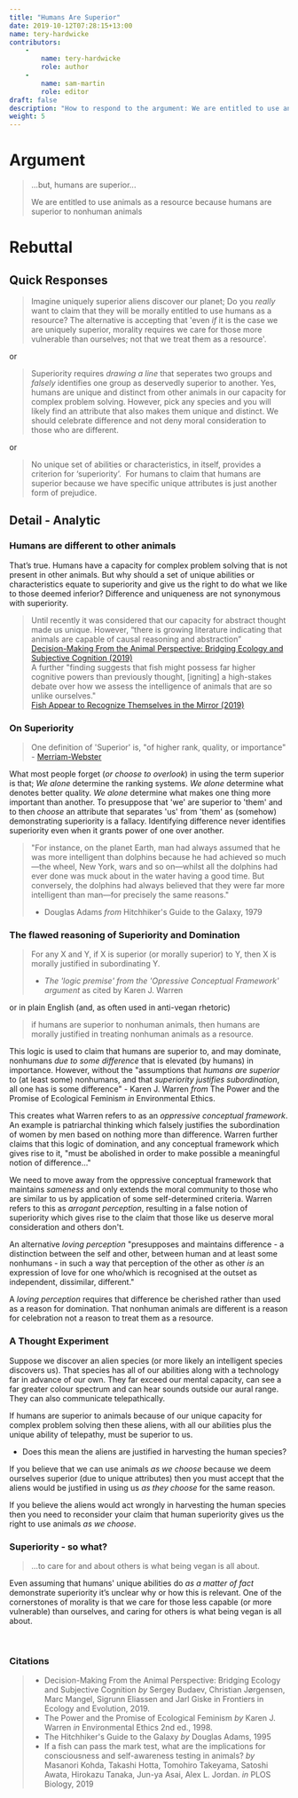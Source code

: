 ```yaml
---
title: "Humans Are Superior"
date: 2019-10-12T07:28:15+13:00
name: tery-hardwicke
contributors:
    - 
        name: tery-hardwicke
        role: author
    - 
        name: sam-martin
        role: editor
draft: false
description: "How to respond to the argument: We are entitled to use animals as a resource because humans are superior to nonhuman animals"
weight: 5
---
```

# Argument

> ...but, humans are superior...  
>   
> We are entitled to use animals as a resource because humans are superior to nonhuman animals

# Rebuttal

## Quick Responses

> Imagine uniquely superior aliens discover our planet; Do you *really* want to claim that they will be morally entitled to use humans as a resource? The alternative is accepting that 'even *if* it is the case we are uniquely superior, morality requires we care for those more vulnerable than ourselves; not that we treat them as a resource'.

or

> Superiority requires *drawing a line* that seperates two groups and *falsely* identifies one group as deservedly superior to another. Yes, humans are unique and distinct from other animals in our capacity for complex problem solving. However, pick any species and you will likely find an attribute that also makes them unique and distinct. We should celebrate difference and not deny moral consideration to those who are different.
 
or 
  
> No unique set of abilities or characteristics, in itself, provides a criterion for ‘superiority’.  For humans to claim that humans are superior because we have specific unique attributes is just another form of prejudice. 


## Detail - Analytic

### Humans are different to other animals

That’s true. Humans have a capacity for complex problem solving that is not present in other animals. But why should a set of unique abilities or characteristics equate to superiority and give us the right to do what we like to those deemed inferior? Difference and uniqueness are not synonymous with superiority. 

> Until recently it was considered that our capacity for abstract thought made us unique. However, “there is growing literature indicating that animals are capable of causal reasoning and abstraction”  
> [Decision-Making From the Animal Perspective: Bridging Ecology and Subjective Cognition (2019)](https://www.frontiersin.org/articles/10.3389/fevo.2019.00164/full)  
> A further "finding suggests that fish might possess far higher cognitive powers than previously thought, [igniting] a high-stakes debate over how we assess the intelligence of animals that are so unlike ourselves."  
> [Fish Appear to Recognize Themselves in the Mirror (2019)](http://web.archive.org/web/20191004075152/https://www.sciencedaily.com/releases/2019/02/190207142234.htm)

### On Superiority


> One definition of 'Superior' is, "of higher rank, quality, or importance" - [Merriam-Webster](http://web.archive.org/web/20190711165845/https://www.merriam-webster.com/dictionary/superior)

What most people forget (*or choose to overlook*) in using the term superior is that; *We alone* determine the ranking systems. *We alone* determine what denotes better quality. *We alone* determine what makes one thing more important than another. To presuppose that 'we' are superior to 'them' and to then *choose* an attribute that separates 'us' from 'them' as (somehow) demonstrating superiority is a fallacy. Identifying difference never identifies superiority even when it grants power of one over another.  

> "For instance, on the planet Earth, man had always assumed that he was more intelligent than dolphins because he had achieved so much—the wheel, New York, wars and so on—whilst all the dolphins had ever done was muck about in the water having a good time. But conversely, the dolphins had always believed that they were far more intelligent than man—for precisely the same reasons."  
> - Douglas Adams *from* Hitchhiker's Guide to the Galaxy, 1979



### The flawed reasoning of Superiority and Domination

> For any X and Y, if X is superior (or morally superior) to Y, then X is morally justified in subordinating Y.  
> - *The 'logic premise' from the 'Opressive Conceptual Framework' argument* as cited by Karen J. Warren
 
 or in plain English (and, as often used in anti-vegan rhetoric) 
 
 > if humans are superior to nonhuman animals, then humans are morally justified in treating nonhuman animals as a resource. 
 

This logic is used to claim that humans are superior to, and may dominate, nonhumans *due to some difference* that is elevated (by humans) in importance. However, without the "assumptions  that *humans are superior* to (at least some) nonhumans, and that *superiority justifies subordination*, all one has is some difference" - Karen J. Warren *from* The Power and the Promise of Ecological Feminism *in* Environmental Ethics.

This creates what Warren refers to as an *oppressive conceptual framework*. An example is patriarchal thinking which falsely justifies the subordination of women by men based on nothing more than difference. Warren further claims that this logic of domination, and any conceptual framework which gives rise to it, "must be abolished  in order to make possible a meaningful notion of difference..."

We need to move away from the oppressive conceptual framework that maintains *sameness* and only extends the moral community to those who are similar to us by application of some self-determined criteria. Warren refers to this as *arrogant perception*, resulting in a false notion of superiority which gives rise to the claim that those like us deserve moral consideration and others don't.

An alternative *loving perception* "presupposes and maintains difference - a distinction between the self and other, between human and at least some nonhumans - in such a way that perception of the other as other *is* an expression of love for one who/which is recognised at the outset as independent, dissimilar, different."  

A *loving perception* requires that difference be cherished rather than used as a reason for domination. That nonhuman animals are different is a reason for celebration not a reason to treat them as a resource.



### A Thought Experiment

Suppose we discover an alien species (or more likely an intelligent species discovers us). That species has all of our abilities along with a technology far in advance of our own. They far exceed our mental capacity, can see a far greater colour spectrum and can hear sounds outside our aural range.  They can also communicate telepathically.

If humans are superior to animals because of our unique capacity for complex problem solving then these aliens, with all our abilities plus the unique ability of telepathy, must be superior to us.

- Does this mean the aliens are justified in harvesting the human species?

If you believe that we can use animals *as we choose* because we deem ourselves superior (due to unique attributes) then you must accept that the aliens would be justified in using us *as they choose* for the same reason.

If you believe the aliens would act wrongly in harvesting the human species then you need to reconsider your claim that human superiority gives us the right to use animals *as we choose*.

### Superiority - so what?

> ...to care for and about others is what being vegan is all about.

Even assuming that humans' unique abilities do *as a matter of fact* demonstrate superiority it’s unclear why or how this is relevant. One of the cornerstones of morality is that we care for those less capable (or more vulnerable) than ourselves, and caring for others is what being vegan is all about.

 
### Citations

> * Decision-Making From the Animal Perspective: Bridging Ecology and Subjective Cognition *by* Sergey Budaev, Christian Jørgensen, Marc Mangel, Sigrunn Eliassen and Jarl Giske in Frontiers in Ecology and Evolution, 2019.  
> * The Power and the Promise of Ecological Feminism *by* Karen J. Warren *in* Environmental Ethics 2nd ed., 1998.  
> * The Hitchhiker's Guide to the Galaxy *by* Douglas Adams, 1995
> * If a fish can pass the mark test, what are the implications for consciousness and self-awareness testing in animals? *by* Masanori Kohda, Takashi Hotta, Tomohiro Takeyama, Satoshi Awata, Hirokazu Tanaka, Jun-ya Asai, Alex L. Jordan. *in* PLOS Biology, 2019
